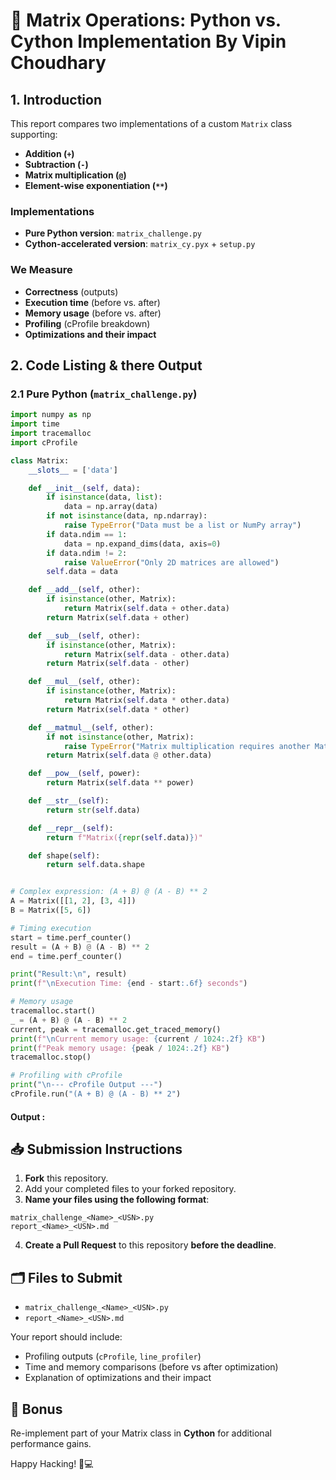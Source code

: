 
# 🧠 Matrix Operations: Python vs. Cython Implementation By Vipin Choudhary

## 1. Introduction

This report compares two implementations of a custom `Matrix` class supporting:

- **Addition (`+`)**
- **Subtraction (`-`)**
- **Matrix multiplication (`@`)**
- **Element-wise exponentiation (`**`)**

### Implementations

- **Pure Python version**: `matrix_challenge.py`  
- **Cython-accelerated version**: `matrix_cy.pyx` + `setup.py`

### We Measure

- **Correctness** (outputs)
- **Execution time** (before vs. after)
- **Memory usage** (before vs. after)
- **Profiling** (cProfile breakdown)
- **Optimizations and their impact**



## 2. Code Listing & there Output

### 2.1 Pure Python (`matrix_challenge.py`)

```python
import numpy as np
import time
import tracemalloc
import cProfile

class Matrix:
    __slots__ = ['data']

    def __init__(self, data):
        if isinstance(data, list):
            data = np.array(data)
        if not isinstance(data, np.ndarray):
            raise TypeError("Data must be a list or NumPy array")
        if data.ndim == 1:
            data = np.expand_dims(data, axis=0)
        if data.ndim != 2:
            raise ValueError("Only 2D matrices are allowed")
        self.data = data

    def __add__(self, other):
        if isinstance(other, Matrix):
            return Matrix(self.data + other.data)
        return Matrix(self.data + other)

    def __sub__(self, other):
        if isinstance(other, Matrix):
            return Matrix(self.data - other.data)
        return Matrix(self.data - other)

    def __mul__(self, other):
        if isinstance(other, Matrix):
            return Matrix(self.data * other.data)
        return Matrix(self.data * other)

    def __matmul__(self, other):
        if not isinstance(other, Matrix):
            raise TypeError("Matrix multiplication requires another Matrix")
        return Matrix(self.data @ other.data)

    def __pow__(self, power):
        return Matrix(self.data ** power)

    def __str__(self):
        return str(self.data)

    def __repr__(self):
        return f"Matrix({repr(self.data)})"

    def shape(self):
        return self.data.shape


# Complex expression: (A + B) @ (A - B) ** 2
A = Matrix([[1, 2], [3, 4]])
B = Matrix([5, 6]) 

# Timing execution
start = time.perf_counter()
result = (A + B) @ (A - B) ** 2
end = time.perf_counter()

print("Result:\n", result)
print(f"\nExecution Time: {end - start:.6f} seconds")

# Memory usage
tracemalloc.start()
_ = (A + B) @ (A - B) ** 2
current, peak = tracemalloc.get_traced_memory()
print(f"\nCurrent memory usage: {current / 1024:.2f} KB")
print(f"Peak memory usage: {peak / 1024:.2f} KB")
tracemalloc.stop()

# Profiling with cProfile
print("\n--- cProfile Output ---")
cProfile.run("(A + B) @ (A - B) ** 2")
```

#### Output : 




## 📥 Submission Instructions

1. **Fork** this repository.
2. Add your completed files to your forked repository.
3. **Name your files using the following format**:

```
matrix_challenge_<Name>_<USN>.py
report_<Name>_<USN>.md
```

4. **Create a Pull Request** to this repository **before the deadline**.



## 🗂️ Files to Submit

- `matrix_challenge_<Name>_<USN>.py`
- `report_<Name>_<USN>.md`

Your report should include:

- Profiling outputs (`cProfile`, `line_profiler`)
- Time and memory comparisons (before vs after optimization)
- Explanation of optimizations and their impact



## 💎 Bonus

Re-implement part of your Matrix class in **Cython** for additional performance gains.



Happy Hacking! 🧠💻
